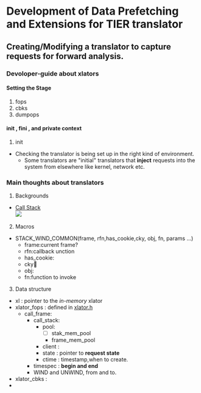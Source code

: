 # Development of Data Prefetching and Extensions for TIER translator #
## Creating/Modifying a translator to capture requests for forward analysis. ##
### Devoloper-guide about xlators ###
#### Setting the Stage ####
1. fops
2. cbks
3. dumpops

#### init , fini , and private context ####
1. init
* Checking the translator is being set up in the right kind of environment.
  * Some translators are "initial" translators that **inject** requests into the system from elsewhere like kernel, network etc.

### Main thoughts about translators ###
1. Backgrounds  
  * [Call Stack](https://en.wikipedia.org/wiki/Call_stack)  
  ![ ](https://upload.wikimedia.org/wikipedia/commons/d/d3/Call_stack_layout.svg)  
2. Macros
  * STACK\_WIND\_COMMON(frame, rfn,has_cookie,cky, obj, fn, params ...)
    * frame:current frame?
    * rfn:callback unction
    * has_cookie:
    * cky:cookie:
    * obj:
    * fn:function to invoke
3. Data structure
  * xl          : pointer to the _in-memory_ xlator
  * xlator_fops : defined in [xlator.h](https://github.com/code2hack/glusterfs/blob/doc/libglusterfs/src/xlator.h)
    * call_frame:
      * call_stack:
        * pool:
          * [ ] stak\_mem\_pool
          * frame\_mem\_pool
        * client :
        * state  : pointer to **request state**
        * ctime  : timestamp,when to create.
      * timespec : **begin and end**
      * WIND and UNWIND, from and to.
  * xlator_cbks :
  * 
